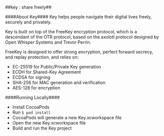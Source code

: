 ##key : share freely##

####About Key####
Key helps people navigate their digital lives freely, securely and privately. 

Key is built on top of the FreeKey encryption protocol, which is a descendant of the OTR protocol, based on the axolotl protocol designed by Open Whisper Systems and Trevor Perrin.

FreeKey is designed to offer strong encryption, perfect forward secrecy, and replay protection, and relies on:

- EC-25519 for Public/Private Key generation 
- ECDH for Shared-Key Agreement 
- ECDSA for signing
- SHA-256 for MAC generation and verification
- AES-128 for encryption

####Running Locally####

- Install CocoaPods
- Run `$ pod install`
- CocoaPods will generate a new Key.xcworkspace file
- Open the new Key.xcworkspace file
- Build and run the Key project

